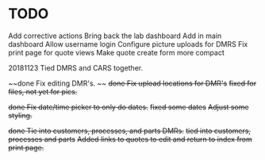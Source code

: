 # TODO
Add corrective actions
Bring back the lab dashboard
Add in main dashboard
Allow username login
Configure picture uploads for DMRS
Fix print page for quote views
Make quote create form more compact

20181123
Tied DMRS and CARS together.

~~done Fix editing DMR's. ~~
~~done Fix upload locations for DMR's~~
~~fixed for files, not yet for pics.~~

~~done Fix date/time picker to only do dates.~~
~~fixed some dates~~
~~Adjust some styling.~~

~~done Tie into customers, processes, and parts DMRs.~~
~~tied into customers, processes and parts~~
~~Added links to quotes to edit and return to index from print page.~~
